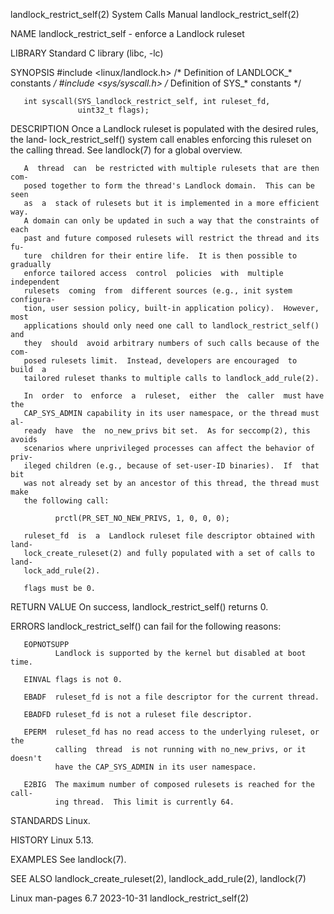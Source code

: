 landlock_restrict_self(2)     System Calls Manual    landlock_restrict_self(2)

NAME
       landlock_restrict_self - enforce a Landlock ruleset

LIBRARY
       Standard C library (libc, -lc)

SYNOPSIS
       #include <linux/landlock.h>  /* Definition of LANDLOCK_* constants */
       #include <sys/syscall.h>     /* Definition of SYS_* constants */

       int syscall(SYS_landlock_restrict_self, int ruleset_fd,
                   uint32_t flags);

DESCRIPTION
       Once  a Landlock ruleset is populated with the desired rules, the land‐
       lock_restrict_self() system call enables enforcing this ruleset on  the
       calling thread.  See landlock(7) for a global overview.

       A  thread  can  be restricted with multiple rulesets that are then com‐
       posed together to form the thread's Landlock domain.  This can be  seen
       as  a  stack of rulesets but it is implemented in a more efficient way.
       A domain can only be updated in such a way that the constraints of each
       past and future composed rulesets will restrict the thread and its  fu‐
       ture  children for their entire life.  It is then possible to gradually
       enforce tailored access  control  policies  with  multiple  independent
       rulesets  coming  from  different sources (e.g., init system configura‐
       tion, user session policy, built-in application policy).  However, most
       applications should only need one call to landlock_restrict_self()  and
       they  should  avoid arbitrary numbers of such calls because of the com‐
       posed rulesets limit.  Instead, developers are encouraged  to  build  a
       tailored ruleset thanks to multiple calls to landlock_add_rule(2).

       In  order  to  enforce  a  ruleset,  either  the  caller  must have the
       CAP_SYS_ADMIN capability in its user namespace, or the thread must  al‐
       ready  have  the  no_new_privs bit set.  As for seccomp(2), this avoids
       scenarios where unprivileged processes can affect the behavior of priv‐
       ileged children (e.g., because of set-user-ID binaries).  If  that  bit
       was not already set by an ancestor of this thread, the thread must make
       the following call:

              prctl(PR_SET_NO_NEW_PRIVS, 1, 0, 0, 0);

       ruleset_fd  is  a  Landlock ruleset file descriptor obtained with land‐
       lock_create_ruleset(2) and fully populated with a set of calls to land‐
       lock_add_rule(2).

       flags must be 0.

RETURN VALUE
       On success, landlock_restrict_self() returns 0.

ERRORS
       landlock_restrict_self() can fail for the following reasons:

       EOPNOTSUPP
              Landlock is supported by the kernel but disabled at boot time.

       EINVAL flags is not 0.

       EBADF  ruleset_fd is not a file descriptor for the current thread.

       EBADFD ruleset_fd is not a ruleset file descriptor.

       EPERM  ruleset_fd has no read access to the underlying ruleset, or  the
              calling  thread  is not running with no_new_privs, or it doesn't
              have the CAP_SYS_ADMIN in its user namespace.

       E2BIG  The maximum number of composed rulesets is reached for the call‐
              ing thread.  This limit is currently 64.

STANDARDS
       Linux.

HISTORY
       Linux 5.13.

EXAMPLES
       See landlock(7).

SEE ALSO
       landlock_create_ruleset(2), landlock_add_rule(2), landlock(7)

Linux man-pages 6.7               2023-10-31         landlock_restrict_self(2)
